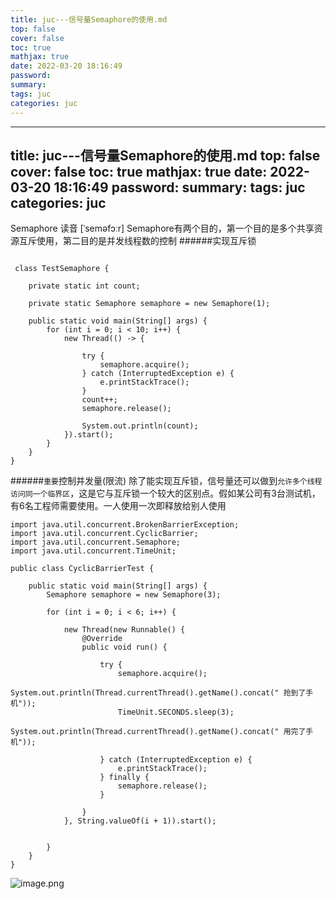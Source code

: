 ```yaml
---
title: juc---信号量Semaphore的使用.md
top: false
cover: false
toc: true
mathjax: true
date: 2022-03-20 18:16:49
password:
summary:
tags: juc
categories: juc
---
```

---
title: juc---信号量Semaphore的使用.md
top: false
cover: false
toc: true
mathjax: true
date: 2022-03-20 18:16:49
password:
summary:
tags: juc
categories: juc
---

Semaphore 读音 [ˈseməfɔːr]
Semaphore有两个目的，第一个目的是多个共享资源互斥使用，第二目的是并发线程数的控制
######实现互斥锁
~~~

 class TestSemaphore {

    private static int count;

    private static Semaphore semaphore = new Semaphore(1);

    public static void main(String[] args) {
        for (int i = 0; i < 10; i++) {
            new Thread(() -> {

                try {
                    semaphore.acquire();
                } catch (InterruptedException e) {
                    e.printStackTrace();
                }
                count++;
                semaphore.release();

                System.out.println(count);
            }).start();
        }
    }
}
~~~

######`重要`控制并发量(限流)
除了能实现互斥锁，信号量还可以做到`允许多个线程访问同一个临界区`，这是它与互斥锁一个较大的区别点。假如某公司有3台测试机，有6名工程师需要使用。一人使用一次即释放给别人使用
~~~
import java.util.concurrent.BrokenBarrierException;
import java.util.concurrent.CyclicBarrier;
import java.util.concurrent.Semaphore;
import java.util.concurrent.TimeUnit;

public class CyclicBarrierTest {

    public static void main(String[] args) {
        Semaphore semaphore = new Semaphore(3);

        for (int i = 0; i < 6; i++) {

            new Thread(new Runnable() {
                @Override
                public void run() {

                    try {
                        semaphore.acquire();
                        System.out.println(Thread.currentThread().getName().concat(" 抢到了手机"));
                        TimeUnit.SECONDS.sleep(3);
                        System.out.println(Thread.currentThread().getName().concat(" 用完了手机"));

                    } catch (InterruptedException e) {
                        e.printStackTrace();
                    } finally {
                        semaphore.release();
                    }

                }
            }, String.valueOf(i + 1)).start();


        }
    }
}
~~~

![image.png](https://upload-images.jianshu.io/upload_images/13965490-d53aabe3c5cccca1.png?imageMogr2/auto-orient/strip%7CimageView2/2/w/1240)

